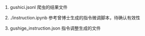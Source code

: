 1. gushici.jsonl 爬虫的结果文件

2. ./instruction.ipynb 参考曾博士生成的指令微调脚本，待确认有效性

3. gushige_instruction.json 指令调整生成的文件
